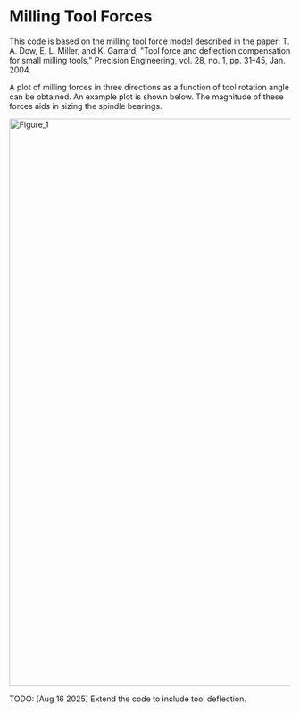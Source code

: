 # Milling Tool Forces

This code is based on the milling tool force model described in the paper:
T. A. Dow, E. L. Miller, and K. Garrard, "Tool force and deflection compensation for small milling tools," Precision Engineering, vol. 28, no. 1, pp. 31–45, Jan. 2004.

A plot of milling forces in three directions as a function of tool rotation angle can be obtained. An example plot is shown below. The magnitude of these forces aids in sizing the spindle bearings.

<img width="1195" height="1015" alt="Figure_1" src="https://github.com/user-attachments/assets/6d5c7e75-af66-4737-8f86-9e175a7cd919" />

TODO: [Aug 16 2025]   Extend the code to include tool deflection.



